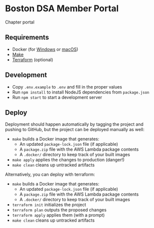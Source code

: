# Boston DSA Member Portal

Chapter portal


## Requirements

- Docker (for [Windows](https://docs.docker.com/docker-for-windows/) or [macOS](https://docs.docker.com/docker-for-mac/))
- [Make](https://www.gnu.org/software/make/manual/make.html)
- [Terraform](https://terraform.io) (optional)

## Development

- Copy `.env.example` to `.env` and fill in the proper values
- Run `npm install` to install NodeJS dependencies from `package.json`
- Run `npm start` to start a development server

## Deploy

Deployment should happen automatically by tagging the project and pushing to GitHub, but the project can be deployed manually as well:

- `make` builds a Docker image that generates:
  - An updated `package-lock.json` file (if applicable)
  - A `package.zip` file with the AWS Lambda package contents
  - A `.docker/` directory to keep track of your built images
- `make apply` applies the changes to production (danger!)
- `make clean` cleans up untracked artifacts

Alternatively, you can deploy with terraform:

- `make` builds a Docker image that generates:
  - An updated `package-lock.json` file (if applicable)
  - A `package.zip` file with the AWS Lambda package contents
  - A `.docker/` directory to keep track of your built images
- `terraform init` initializes the project
- `terraform plan` outputs the proposed changes
- `terraform apply` applies them (with a prompt)
- `make clean` cleans up untracked artifacts
